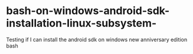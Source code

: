 # bash-on-windows-android-sdk-installation-linux-subsystem-
Testing if I can install the android sdk on windows new anniversary edition bash
